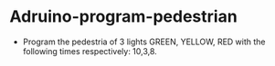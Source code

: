 # Adruino-program-pedestrian
- Program the pedestria of 3 lights GREEN, YELLOW, RED with the following times respectively: 10,3,8.
